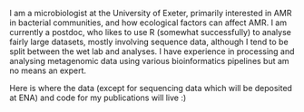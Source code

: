 I am a microbiologist at the University of Exeter, primarily interested in AMR in bacterial communities, and how ecological factors can affect AMR. I am currently a postdoc, who likes to use R (somewhat successfully) to analyse fairly large datasets, mostly involving sequence data, although I tend to be split between the wet lab and analyses. I have experience in processing and analysing metagenomic data using various bioinformatics pipelines but am no means an expert. 

Here is where the data (except for sequencing data which will be deposited at ENA) and code for my publications will live :) 
